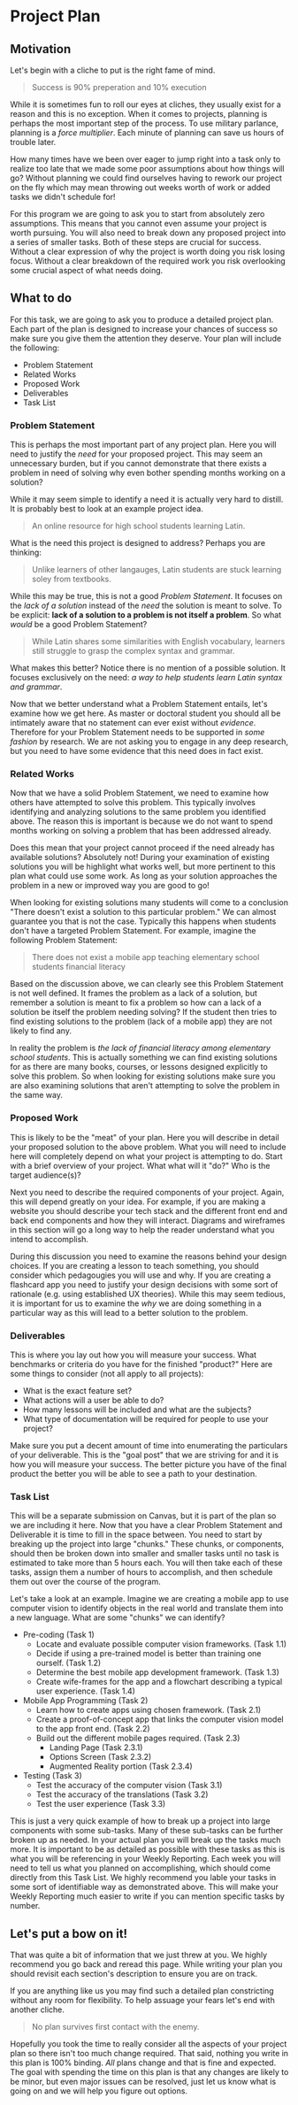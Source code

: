 # Project Plan
## Motivation
Let's begin with a cliche to put is the right fame of mind.

> Success is 90% preperation and 10% execution

While it is sometimes fun to roll our eyes at cliches, they usually exist for a reason and this is no exception. When it comes to projects, planning is perhaps the most important step of the process. To use military parlance, planning is a _force multiplier_. Each minute of planning can save us hours of trouble later.

How many times have we been over eager to jump right into a task only to realize too late that we made some poor assumptions about how things will go? Without planning we could find ourselves having to rework our project on the fly which may mean throwing out weeks worth of work or added tasks we didn't schedule for!

For this program we are going to ask you to start from absolutely zero assumptions. This means that you cannot even assume your project is worth pursuing. You will also need to break down any proposed project into a series of smaller tasks. Both of these steps are crucial for success. Without a clear expression of why the project is worth doing you risk losing focus. Without a clear breakdown of the required work you risk overlooking some crucial aspect of what needs doing.

## What to do

For this task, we are going to ask you to produce a detailed project plan. Each part of the plan is designed to increase your chances of success so make sure you give them the attention they deserve. Your plan will include the following:

* Problem Statement
* Related Works
* Proposed Work
* Deliverables
* Task List
### Problem Statement
This is perhaps the most important part of any project plan. Here you will need to justify the _need_ for your proposed project. This may seem an unnecessary burden, but if you cannot demonstrate that there exists a problem in need of solving why even bother spending months working on a solution?

While it may seem simple to identify a need it is actually very hard to distill. It is probably best to look at an example project idea.

> An online resource for high school students learning Latin.

What is the need this project is designed to address? Perhaps you are thinking:

> Unlike learners of other langauges, Latin students are stuck learning soley from textbooks. 

While this may be true, this is not a good _Problem Statement_. It focuses on the _lack of a solution_ instead of the _need_ the solution is meant to solve. To be explicit: **lack of a solution to a problem is not itself a problem**. So what _would_ be a good Problem Statement?

> While Latin shares some similarities with English vocabulary, learners still struggle to grasp the complex syntax and grammar.

What makes this better? Notice there is no mention of a possible solution. It focuses exclusively on the need: _a way to help students learn Latin syntax and grammar_. 

Now that we better understand what a Problem Statement entails, let's examine how we get here. As master or doctoral student you should all be intimately aware that no statement can ever exist without _evidence_. Therefore for your Problem Statement needs to be supported in _some fashion_ by research. We are not asking you to engage in any deep research, but you need to have some evidence that this need does in fact exist.

### Related Works
Now that we have a solid Problem Statement, we need to examine how others have attempted to solve this problem. This typically involves identifying and analyzing solutions to the same problem you identified above. The reason this is important is because we do not want to spend months working on solving a problem that has been addressed already.

Does this mean that your project cannot proceed if the need already has available solutions? Absolutely not! During your examination of existing solutions you will be highlight what works well, but more pertinent to this plan what could use some work. As long as your solution approaches the problem in a new or improved way you are good to go!

When looking for existing solutions many students will come to a conclusion "There doesn't exist a solution to this particular problem." We can almost guarantee you that is not the case. Typically this happens when students don't have a targeted Problem Statement. For example, imagine the following Problem Statement:

> There does not exist a mobile app teaching elementary school students financial literacy

Based on the discussion above, we can clearly see this Problem Statement is not well defined. It frames the problem as a lack of a solution, but remember a solution is meant to fix a problem so how can a lack of a solution be itself the problem needing solving? If the student then tries to find existing solutions to the problem (lack of a mobile app) they are not likely to find any.

In reality the problem is _the lack of financial literacy among elementary school students_. This is actually something we can find existing solutions for as there are many books, courses, or lessons designed explicitly to solve this problem. So when looking for existing solutions make sure you are also examining solutions that aren't attempting to solve the problem in the same way.

### Proposed Work
This is likely to be the "meat" of your plan. Here you will describe in detail your proposed solution to the above problem. What you will need to include here will completely depend on what your project is attempting to do. Start with a brief overview of your project. What what will it "do?" Who is the target audience(s)?

Next you need to describe the required components of your project. Again, this will depend greatly on your idea. For example, if you are making a website you should describe your tech stack and the different front end and back end components and how they will interact. Diagrams and wireframes in this section will go a long way to help the reader understand what you intend to accomplish.

During this discussion you need to examine the reasons behind your design choices. If you are creating a lesson to teach something, you should consider which pedagougies you will use and why. If you are creating a flashcard app you need to justify your design decisions with some sort of rationale (e.g. using established UX theories). While this may seem tedious, it is important for us to examine the _why_ we are doing something in a particular way as this will lead to a better solution to the problem.

### Deliverables
This is where you lay out how you will measure your success. What benchmarks or criteria do you have for the finished "product?" Here are some things to consider (not all apply to all projects):

* What is the exact feature set?
* What actions will a user be able to do?
* How many lessons will be included and what are the subjects?
* What type of documentation will be required for people to use your project?

Make sure you put a decent amount of time into enumerating the particulars of your deliverable. This is the "goal post" that we are striving for and it is how you will measure your success. The better picture you have of the final product the better you will be able to see a path to your destination.

### Task List

This will be a separate submission on Canvas, but it is part of the plan so we are including it here. Now that you have a clear Problem Statement and Deliverable it is time to fill in the space between. You need to start by breaking up the project into large "chunks." These chunks, or components, should then be broken down into smaller and smaller tasks until no task is estimated to take more than 5 hours each. You will then take each of these tasks, assign them a number of hours to accomplish, and then schedule them out over the course of the program. 

Let's take a look at an example. Imagine we are creating a mobile app to use computer vision to identify objects in the real world and translate them into a new language. What are some "chunks" we can identify?

* Pre-coding (Task 1)
  * Locate and evaluate possible computer vision frameworks. (Task 1.1)
  * Decide if using a pre-trained model is better than training one ourself. (Task 1.2)
  * Determine the best mobile app development framework. (Task 1.3)
  * Create wife-frames for the app and a flowchart describing a typical user experience. (Task 1.4)
* Mobile App Programming (Task 2)
  * Learn how to create apps using chosen framework. (Task 2.1)
  * Create a proof-of-concept app that links the computer vision model to the app front end. (Task 2.2)
  * Build out the different mobile pages required. (Task 2.3)
    * Landing Page (Task 2.3.1)
    * Options Screen (Task 2.3.2)
    * Augmented Reality portion (Task 2.3.4)
* Testing (Task 3)
  * Test the accuracy of the computer vision (Task 3.1)
  * Test the accuracy of the translations (Task 3.2)
  * Test the user experience (Task 3.3)

This is just a very quick example of how to break up a project into large components with some sub-tasks. Many of these sub-tasks can be further broken up as needed. In your actual plan you will break up the tasks much more. It is important to be as detailed as possible with these tasks as this is what you will be referencing in your Weekly Reporting. Each week you will need to tell us what you planned on accomplishing, which should come directly from this Task List. We highly recommend you lable your tasks in some sort of identifiable way as demonstrated above. This will make your Weekly Reporting much easier to write if you can mention specific tasks by number. 

## Let's put a bow on it!
That was quite a bit of information that we just threw at you. We highly recommend you go back and reread this page. While writing your plan you should revisit each section's description to ensure you are on track.

If you are anything like us you may find such a detailed plan constricting without any room for flexibility. To help assuage your fears let's end with another cliche.

> No plan survives first contact with the enemy.

Hopefully you took the time to really consider all the aspects of your project plan so there isn't too much change required. That said, nothing you write in this plan is 100% binding. _All_ plans change and that is fine and expected. The goal with spending the time on this plan is that any changes are likely to be minor, but even major issues can be resolved, just let us know what is going on and we will help you figure out options.